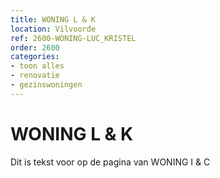 ```yaml
---
title: WONING L & K
location: Vilvoorde
ref: 2600-WONING-LUC_KRISTEL
order: 2600
categories:
- toon alles
- renovatie
- gezinswoningen
---
```

# WONING L & K

Dit is tekst voor op de pagina van WONING I & C